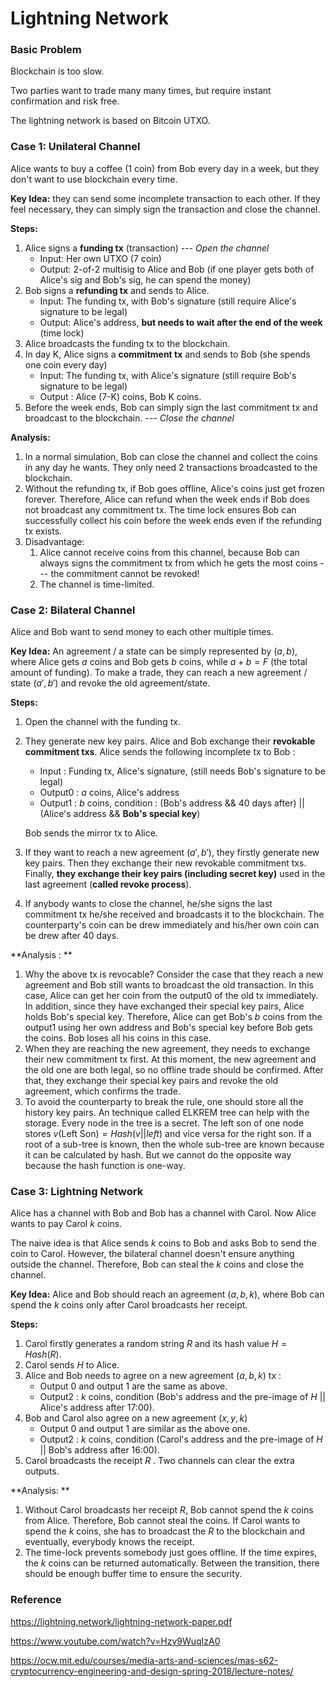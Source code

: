 # Lightning Network

### Basic Problem

Blockchain is too slow.

Two parties want to trade many many times, but require instant confirmation and risk free. 

The lightning network is based on Bitcoin UTXO.

### Case 1: Unilateral Channel

Alice wants to buy a coffee (1 coin) from Bob every day in a week, but they don't want to use blockchain every time. 

**Key Idea:** they can send some incomplete transaction to each other. If they feel necessary, they can simply sign the transaction and close the channel.

**Steps:**

1. Alice signs a **funding tx** (transaction) --- *Open the channel*
   - Input: Her own UTXO (7 coin)
   - Output: 2-of-2 multisig to Alice and Bob (if one player gets both of Alice's sig and Bob's sig, he can spend the money)
2. Bob signs a **refunding tx** and sends to Alice.
   - Input: The funding tx, with Bob's signature (still require Alice's signature to be legal)
   - Output: Alice's address, **but needs to wait after the end of the week**  (time lock)
3. Alice broadcasts the funding tx to the blockchain.
4. In day K, Alice signs a **commitment tx** and sends to Bob (she spends one coin every day)
   - Input: The funding tx, with Alice's signature (still require Bob's signature to be legal)
   - Output : Alice (7-K) coins, Bob K coins.
5. Before the week ends, Bob can simply sign the last commitment tx and broadcast to the blockchain. --- *Close the channel*

**Analysis:**

1. In a normal simulation, Bob can close the channel and collect the coins in any day he wants.  They only need 2 transactions broadcasted to the blockchain.
2. Without the refunding tx, if Bob goes offline, Alice's coins just get frozen forever. Therefore, Alice can refund when the week ends if Bob does not broadcast any commitment tx. The time lock ensures Bob can successfully collect his coin before the week ends even if the refunding tx exists.
3. Disadvantage: 
   1. Alice cannot receive coins from this channel, because Bob can always signs the commitment tx from which he gets the most coins --- the commitment cannot be revoked!
   2. The channel is time-limited.



### Case 2: Bilateral Channel

Alice and Bob want to send money to each other multiple times. 

**Key Idea:** An agreement / a state can be simply represented by $(a, b)$, where Alice gets $a$ coins and Bob gets $b$ coins, while $a+b=F$ (the total amount of funding). To make a trade, they can reach a new agreement / state $(a', b')$ and revoke the old agreement/state.

**Steps:**

1. Open the channel with the funding tx. 

2. They generate new key pairs. Alice and Bob exchange their **revokable commitment txs**. Alice sends the following incomplete tx to Bob : 

   - Input : Funding tx, Alice's signature, (still needs Bob's signature to be legal)
   - Output0 : $a$ coins, Alice's address
   - Output1 : $b$ coins,  condition : (Bob's address &&  40 days after) || (Alice's address && **Bob's special key**)

   Bob sends the mirror tx to Alice.

3. If they want to reach a new agreement $(a', b')$, they firstly generate new key pairs. Then they exchange their new revokable commitment txs. Finally, **they exchange their key pairs (including secret key)** used in the last agreement (**called revoke process**).

4. If anybody wants to close the channel, he/she signs the last commitment tx he/she received and broadcasts it to the blockchain. The counterparty's coin can be drew immediately and his/her own coin can be drew after 40 days.

**Analysis : **

1. Why the above tx is revocable? Consider the case that they reach a new agreement and Bob still wants to broadcast the old transaction. In this case, Alice can get her coin from the output0 of the old tx immediately. In addition, since they have exchanged their special key pairs, Alice holds Bob's special key. Therefore, Alice can get Bob's $b$ coins from the output1 using her own address and Bob's special key before Bob gets the coins. Bob loses all his coins in this case.
2. When they are reaching the new agreement, they needs to exchange their new commitment tx first. At this moment, the new agreement and the old one are both legal, so no offline trade should be confirmed. After that, they exchange their special key pairs and revoke the old agreement, which confirms the trade.
3. To avoid the counterparty to break the rule, one should store all the history key pairs. An technique called ELKREM tree can help with the storage. Every node in the tree is a secret. The left son of one node stores $v(\text{Left Son})=Hash(v||left)$ and vice versa for the right son. If a root of a sub-tree is known, then the whole sub-tree are known because it can be calculated by hash. But we cannot do the opposite way because the hash function is one-way.

### Case 3: Lightning Network 

Alice has a channel with Bob and Bob has a channel with Carol. Now Alice wants to pay Carol $k$ coins.

The naive idea is that Alice sends $k$ coins to Bob and asks Bob to send the coin to Carol. However, the bilateral channel doesn't ensure anything outside the channel. Therefore, Bob can steal the $k$ coins and close the channel.

**Key Idea:** Alice and Bob should reach an agreement $(a, b, k)$, where Bob can spend the $k$ coins only after Carol broadcasts her receipt.

**Steps:**

1. Carol firstly generates a random string $R$ and its hash value $H=Hash(R)$.
2. Carol sends $H$ to Alice.
3. Alice and Bob needs to agree on a new agreement $(a, b, k)$ tx : 
   - Output 0 and output 1 are the same as above.
   - Output2 : $k$ coins, condition (Bob's address and the pre-image of $H$ || Alice's address after 17:00).
4. Bob and Carol also agree on a new agreement $(x, y, k)$ 
   - Output 0 and output 1 are similar as the above one.
   - Output2 : $k$ coins, condition (Carol's address and the pre-image of $H$ || Bob's address after 16:00).
5. Carol broadcasts the receipt $R$ . Two channels can clear the extra outputs.

**Analysis: **

1. Without Carol broadcasts her receipt $R$, Bob cannot spend the $k$ coins from Alice. Therefore, Bob cannot steal the coins. If Carol wants to spend the $k$ coins, she has to broadcast the $R$ to the blockchain and eventually, everybody knows the receipt.
2. The time-lock prevents somebody just goes offline. If the time expires, the $k$ coins can be returned automatically. Between the transition, there should be enough buffer time to ensure the security.



### Reference

https://lightning.network/lightning-network-paper.pdf

https://www.youtube.com/watch?v=Hzv9WuqIzA0

https://ocw.mit.edu/courses/media-arts-and-sciences/mas-s62-cryptocurrency-engineering-and-design-spring-2018/lecture-notes/







